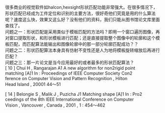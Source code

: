 <p>很多商业的视觉软件如halcon,hexsight形状匹配功能非常强大。在很多情况下，形状匹配已经成为工件定位和识别的主要方法，很好奇他们究竟是用的什么算法呢？速度这么快，效果又这么好？没有他们的资料，我们只能从图书馆论文库里面查找了。<br>问题之一：形状匹配是采用类似于模板匹配的方法吗？即用一个窗口遍历图像，再对窗口提取形状，和形状模板进行匹配；还是直接提取整个图像中的轮廓和这个模板匹配，而匹配算法能输出和图像轮廓中的那一部分轮廓匹配成功？？<br>问题之二：形状匹配算法本身具有仿射不变性还是人为地将模板旋转缩放后再进行匹配？<br>问题之三：那一片论文是当今应用最好的或者最多的形状匹配算法？<br>[ 10 ] Chui H , Rangarajan A1 A new algorithm for non2rigid point<br>matching [A]1 In : Proceedings of IEEE Computer Society Con2<br>ference on Computer Vision and Pattern Recognition , Hilton<br>Head Island , 20001 44～51</p>
<p>[ 14 ] Belongie S , Malik J , Puzicha J1 Matching shape [A]1 In : Pro2<br>ceedings of the 8th IEEE International Conference on Computer<br>Vision , Vancouver , Canada , 2001 , 1 : 454～462<br></p>
